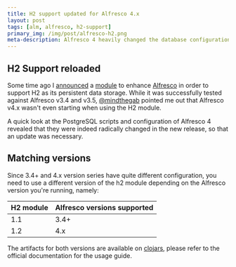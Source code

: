```yaml
---
title: H2 support updated for Alfresco 4.x
layout: post
tags: [alm, alfresco, h2-support]
primary_img: /img/post/alfresco-h2.png
meta-description: Alfresco 4 heavily changed the database configuration and scripts. This required an update of the H2 support module
---
```


H2 Support reloaded
-------------------

Some time ago I [announced](/2011/08/03/h2-embedded-db-and-alfresco-3-4/) a [module](https://github.com/skuro/alfresco-h2-support) to enhance [Alfresco](http://www.alfresco.com) in order to support H2 as its persistent data storage. While it was successfully tested against Alfresco v3.4 and v3.5, [@mindthegab](http://www.mindthegab.com) pointed me out that Alfresco v4.x wasn't even starting when using the H2 module. 

A quick look at the PostgreSQL scripts and configuration of Alfresco 4 revealed that they were indeed radically changed in the new release, so that an update was necessary. 

Matching versions
-----------------

Since 3.4+ and 4.x version series have quite different configuration, you need to use a different version of the h2 module depending on the Alfresco version you're running, namely:

<table>
    <tr>
      <th>H2 module</th><th>Alfresco versions supported</th>
    </tr>
  <tbody>
    <tr>
      <td>1.1</td><td>3.4+</td>
    </tr>
    <tr>
      <td>1.2</td><td>4.x</td>
    </tr>
  </tbody>
</table>

The artifacts for both versions are available on [clojars](http://clojars.org), please refer to the official documentation for the usage guide.
